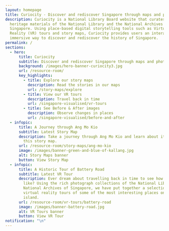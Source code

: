 ```yaml
---
layout: homepage
title: Curiocity - Discover and rediscover Singapore through maps and photographs
description: Curiocity is a National Library Board website that curates the
  heritage materials of the National Library and the National Archives of
  Singapore. Using place-based digital storytelling tools such as Virtual
  Reality (VR) tours and story maps, Curiocity provides users an interactive and
  immersive way to discover and rediscover the history of Singapore.
permalink: /
sections:
  - hero:
      title: Curiocity
      subtitle: Discover and rediscover Singapore through maps and photographs
      background: /images/hero-banner-curiocity3.jpg
      url: /resource-room/
      key_highlights:
        - title: Explore our story maps
          description: Read the stories in our maps
          url: /story-maps/explore
        - title: View our VR tours
          description: Travel back in time
          url: /singapore-visualised/vr-tours
        - title: See Before & After images
          description: Observe changes in places
          url: /singapore-visualised/before-and-after
  - infopic:
      title: A Journey through Ang Mo Kio
      subtitle: Latest Story Map
      description: Take a journey through Ang Mo Kio and learn about its history in
        this story map.
      url: /resource-room/story-maps/ang-mo-kio
      image: /images/banner-green-and-blue-of-kallang.jpg
      alt: Story Maps banner
      button: View Story Map
  - infopic:
      title: A Historic Tour of Battery Road
      subtitle: Latest VR Tour
      description: Ever dream about travelling back in time to see how Singapore was
        like? Using the rich photograph collections of the National Library and
        National Archives of Singapore, we have put together a selection of
        virtual reality tours of some of the most interesting places on the
        island.
      url: /resource-room/vr-tours/battery-road
      image: /images/banner-battery-road.jpg
      alt: VR Tours banner
      button: View VR Tour
notification: "\n"
---
```

